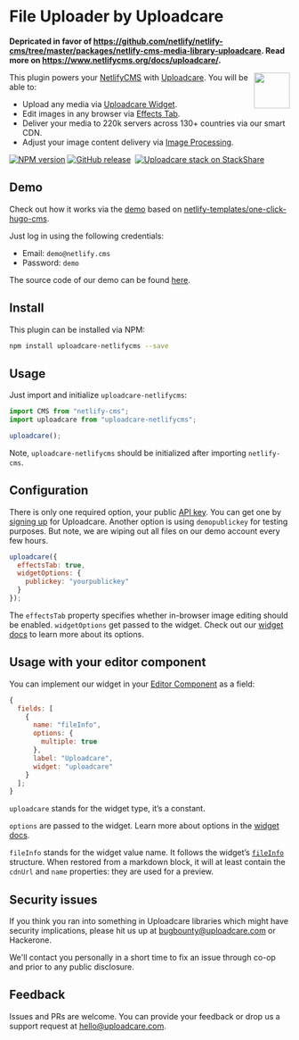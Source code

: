 # File Uploader by Uploadcare

**Depricated in favor of https://github.com/netlify/netlify-cms/tree/master/packages/netlify-cms-media-library-uploadcare. Read more on https://www.netlifycms.org/docs/uploadcare/.**

<a href="https://uploadcare.com/?utm_source=github&utm_campaign=uploadcare-netlifycms">
  <img align="right" width="64" height="64"
    src="https://ucarecdn.com/2f4864b7-ed0e-4411-965b-8148623aa680/uploadcare-logo-mark.svg"
    alt="">
</a>

This plugin powers your [NetlifyCMS][netlify-cms] with [Uploadcare][uc-home].
You will be able to:

* Upload any media via [Uploadcare Widget][uc-feature-widget].
* Edit images in any browser via [Effects Tab][uc-feature-fxtab].
* Deliver your media to 220k servers across 130+ countries via our smart CDN.
* Adjust your image content delivery via
  [Image Processing][uc-feature-image-processing].

[![NPM version][npm-img]][npm-url]
[![GitHub release][badge-release-img]][badge-release-url]&nbsp;
[![Uploadcare stack on StackShare][badge-stack-img]][badge-stack-url]

## Demo

Check out how it works via the [demo][demo] based on
[netlify-templates/one-click-hugo-cms][one-click-hugo-cms]. 

Just log in using the following credentials:

* Email: `demo@netlify.cms`
* Password: `demo`

The source code of our demo can be found [here][demo-sources].

## Install

This plugin can be installed via NPM:

```bash
npm install uploadcare-netlifycms --save
```

## Usage

Just import and initialize `uploadcare-netlifycms`:

```javascript
import CMS from "netlify-cms";
import uploadcare from "uploadcare-netlifycms";

uploadcare();
```

Note, `uploadcare-netlifycms` should be initialized after importing `netlify-cms`.

## Configuration

There is only one required option, your public [API key][uc-keys]. You can
get one by [signing up][uc-signup] for Uploadcare. Another option is using
`demopublickey` for testing purposes. But note, we are wiping out all files on
our demo account every few hours.

```javascript
uploadcare({
  effectsTab: true,
  widgetOptions: {
    publickey: "yourpublickey"
  }
});
```

The `effectsTab` property specifies whether in-browser image editing should be
enabled. `widgetOptions` get passed to the widget. Check out our
[widget docs][widget-options] to learn more about its options.

## Usage with your editor component

You can implement our widget in your [Editor Component][editor-comp] as a field:

```javascript
{
  fields: [
    {
      name: "fileInfo",
      options: {
        multiple: true
      },
      label: "Uploadcare",
      widget: "uploadcare"
    }
  ];
}
```

`uploadcare` stands for the widget type, it’s a constant.

`options` are passed to the widget. Learn more about options in the
[widget docs][widget-options].

`fileInfo` stands for the widget value name. It follows the widget’s
[`fileInfo`][file-info] structure. When restored from a markdown block, it
will at least contain the `cdnUrl` and `name` properties: they are used for
a preview.

## Security issues

If you think you ran into something in Uploadcare libraries which might have
security implications, please hit us up at [bugbounty@uploadcare.com][uc-email-bounty]
or Hackerone.

We'll contact you personally in a short time to fix an issue through co-op and
prior to any public disclosure.

## Feedback

Issues and PRs are welcome. You can provide your feedback or drop us a support
request at [hello@uploadcare.com][uc-email-hello].

[netlify-cms]: https://www.netlifycms.org/
[uc-home]: https://uploadcare.com
[uc-feature-widget]: https://uploadcare.com/features/widget/
[uc-feature-fxtab]: https://uploadcare.com/features/effects_tab/
[uc-feature-image-processing]: https://uploadcare.com/features/image_processing/
[demo]: https://uploadcare-demo.netlify.com/admin/#/
[one-click-hugo-cms]: https://github.com/netlify-templates/one-click-hugo-cms
[uc-keys]: https://uploadcare.com/docs/keys/#keys
[uc-signup]: https://uploadcare.com/accounts/signup/
[widget-options]: https://uploadcare.com/docs/uploads/widget/config/#options
[editor-comp]: https://www.netlifycms.org/docs/custom-widgets/#registereditorcomponent
[badge-stack-img]: https://img.shields.io/badge/tech-stack-0690fa.svg?style=flat
[badge-stack-url]: https://stackshare.io/uploadcare/stacks/
[badge-release-img]: https://img.shields.io/github/release/uploadcare/uploadcare-netlifycms.svg
[badge-release-url]: https://github.com/uploadcare/uploadcare-netlifycms/releases
[git-gateway]: https://www.netlify.com/docs/git-gateway/
[npm-img]: http://img.shields.io/npm/v/uploadcare-netlifycms.svg
[npm-url]: https://www.npmjs.org/package/uploadcare-netlifycms
[file-info]: https://uploadcare.com/docs/api_reference/javascript/files_uploads/#file-info
[uc-feedback]: mailto:hello@uploadcare.com
[uc-email-bounty]: mailto:bugbounty@uploadcare.com
[uc-email-hello]: mailto:hello@uploadcare.com
[demo-sources]: https://github.com/uploadcare/uploadcare-netlifycms-demo-hugo
